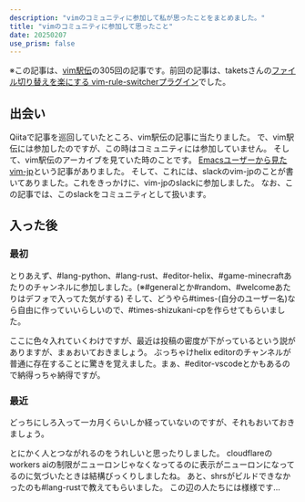 ```yaml
---
description: "vimのコミュニティに参加して私が思ったことをまとめました。"
title: "vimのコミュニティに参加して思ったこと"
date: 20250207
use_prism: false
---
```

※この記事は、[vim駅伝](https://vim-jp.org/ekiden/)の305回の記事です。前回の記事は、taketsさんの[ファイル切り替えを楽にする vim-rule-switcherプラグイン](https://zenn.dev/takets/articles/eab18374e758f5)でした。
## 出会い
Qiitaで記事を巡回していたところ、vim駅伝の記事に当たりました。
で、vim駅伝には参加したのですが、この時はコミュニティには参加していません。
そして、vim駅伝のアーカイブを見ていた時のことです。
[Emacsユーザーから見たvim-jp](https://www.takeokunn.org/posts/poem/20240117104306-perspective_of_vim_jp_from_emacser/)という記事がありました。
そして、これには、slackのvim-jpのことが書いてありました。これをきっかけに、vim-jpのslackに参加しました。
なお、この記事では、このslackをコミュニティとして扱います。
## 入った後
### 最初
とりあえず、#lang-python、#lang-rust、#editor-helix、#game-minecraftあたりのチャンネルに参加しました。(※#generalとか#random、#welcomeあたりはデフォで入ってた気がする)
そして、どうやら#times-(自分のユーザー名)なら自由に作っていいらしいので、#times-shizukani-cpを作らせてもらいました。

ここに色々入れていくわけですが、最近は投稿の密度が下がっているという説がありますが、まぁおいておきましょう。
ぶっちゃけhelix editorのチャンネルが普通に存在することに驚きを覚えました。まぁ、#editor-vscodeとかもあるので納得っちゃ納得ですが。
### 最近
どっちにしろ入って一カ月くらいしか経っていないのですが、それもおいておきましょう。

とにかく人とつながれるのをうれしいと思ったりしました。
cloudflareのworkers aiの制限がニューロンじゃなくなってるのに表示がニューロンになってるのに気づいたときは結構びっくりしましたね。
あと、shrsがビルドできなかったのも#lang-rustで教えてもらいました。
この辺の人たちには様様です…
